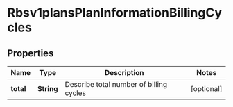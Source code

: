 
# Rbsv1plansPlanInformationBillingCycles

## Properties
Name | Type | Description | Notes
------------ | ------------- | ------------- | -------------
**total** | **String** | Describe total number of billing cycles  |  [optional]



